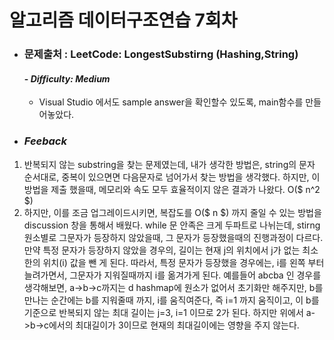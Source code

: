 알고리즘 데이터구조연습 7회차
===========================

* ### **문제출처 :  LeetCode: LongestSubstirng (Hashing,String)**
     #### - ***Difficulty: Medium***

    * Visual Studio 에서도 sample answer을 확인할수 있도록, main함수를 만들어놓았다.

* ### ***Feeback***
1. 반복되지 않는 substring을 찾는 문제였는데, 내가 생각한 방법은, string의 문자 순서대로, 중복이 있으면면 다음문자로 넘어가서 찾는 방법을 생각했다. 하지만, 이 방법을 제출 했을때, 메모리와 속도 모두 효율적이지 않은 결과가 나왔다.
O($ n^2 $)
2. 하지만, 이를 조금 업그레이드시키면, 복잡도를 O($ n $) 까지 줄일 수 있는 방법을 discussion 창을 통해서 배웠다. while 문 안족은 크게 두파트로 나뉘는데, stirng 원소별로 그문자가 등장하지 않았을때, 그 문자가 등장했을때의 진행과정이 다르다. 만약 특정 문자가 등장하지 않았을 경우의, 길이는 현재 j의 위치에서 j가 없는 최소한의 위치(i) 값을 뺀 게 된다.
따라서, 특정 문자가 등장했을 경우에는, i를 왼쪽 부터 늘려가면서, 그문자가 지워질때까지 i를 옮겨가게 된다.
예를들어 abcba 인 경우를 생각해보면, a->b->c까지는 d hashmap에 원소가 없어서 초기화만 해주지만, b를 만나는 순간에는 b를 지워줄때 까지, i를 움직여준다, 즉 i=1 까지 움직이고, 이 b를기준으로 반복되지 않는 최대 길이는 j=3, i=1 이므로 2가 된다. 하지만 위에서 a->b->c에서의 최대길이가 3이므로 현재의 최대길이에는 영향을 주지 않는다. 
